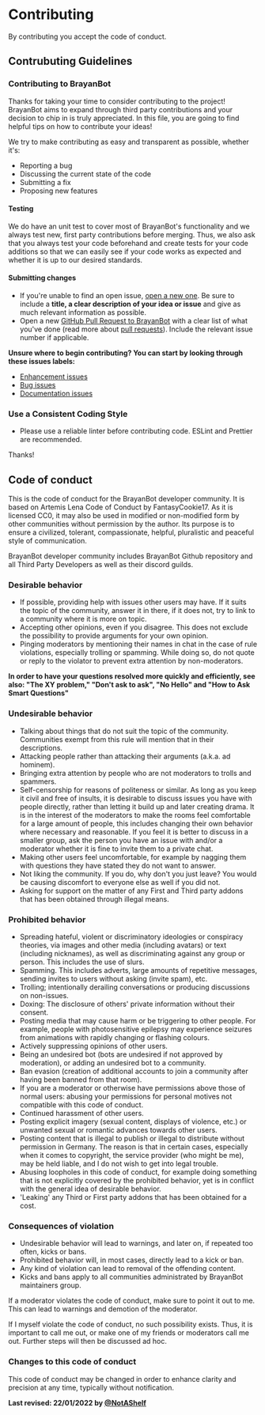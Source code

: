 # Contributing

By contributing you accept the code of conduct.

## Contrubuting Guidelines
### Contributing to BrayanBot

Thanks for taking your time to consider contributing to the project! BrayanBot aims to expand through third party contributions and your decision to chip in is truly appreciated. In this file, you are going to find helpful tips on how to contribute your ideas!

We try to make contributing as easy and transparent as possible, whether it's:

- Reporting a bug
- Discussing the current state of the code
- Submitting a fix
- Proposing new features

#### Testing

We do have an unit test to cover most of BrayanBot's functionality and we always test new, first party contributions before merging. Thus, we also ask that you always test your code beforehand and create tests for your code additions so that we can easily see if your code works as expected and whether it is up to our desired standards.

#### Submitting changes

* If you're unable to find an open issue, [open a new one](https://github.com/DakshNamdev/BrayanBot/issues/new). Be sure to include a **title, a clear description of your idea or issue** and give as much relevant information as possible.
* Open  a new [GitHub Pull Request to BrayanBot](https://github.com/DakshNamdev/BrayanBot/pulls) with a clear list of what you've done (read more about [pull requests](http://help.github.com/pull-requests/)). Include the relevant issue number if applicable.

**Unsure where to begin contributing? You can start by looking through these issues labels:**

* [Enhancement issues](https://github.com/DakshNamdev/BrayanBot/labels/enhancement) 
* [Bug issues](https://github.com/DakshNamdev/BrayanBot/labels/bug) 
* [Documentation issues](https://github.com/DakshNamdev/BrayanBot/labels/documentation)

### Use a Consistent Coding Style

- Please use a reliable linter before contributing code.
ESLint and Prettier are recommended.

Thanks!
## Code of conduct

This is the code of conduct for the BrayanBot developer community. It is based on Artemis Lena Code of Conduct by FantasyCookie17. As it is licensed CC0, it may also be used in modified or non-modified form by other communities without permission by the author. Its purpose is to ensure a civilized, tolerant, compassionate, helpful, pluralistic and peaceful style of communication.

BrayanBot developer community includes BrayanBot Github repository and all Third Party Developers as well as their discord guilds.



### Desirable behavior

-   If possible, providing help with issues other users may have. If it suits the topic of the community, answer it in there, if it does not, try to link to a community where it is more on topic.
-   Accepting other opinions, even if you disagree. This does not exclude the possibility to provide arguments for your own opinion.
-   Pinging moderators by mentioning their names in chat in the case of rule violations, especially trolling or spamming. While doing so, do not quote or reply to the violator to prevent extra attention by non-moderators.

**In order to have your questions resolved more quickly and efficiently, see also: "The XY problem," "Don't ask to ask", "No Hello" and "How to Ask Smart Questions"**

### Undesirable behavior

-   Talking about things that do not suit the topic of the community. Communities exempt from this rule will mention that in their descriptions.
-   Attacking people rather than attacking their arguments (a.k.a. ad hominem).
-   Bringing extra attention by people who are not moderators to trolls and spammers.
-   Self-censorship for reasons of politeness or similar. As long as you keep it civil and free of insults, it is desirable to discuss issues you have with people directly, rather than letting it build up and later creating drama. It is in the interest of the moderators to make the rooms feel comfortable for a large amount of people, this includes changing their own behavior where necessary and reasonable. If you feel it is better to discuss in a smaller group, ask the person you have an issue with and/or a moderator whether it is fine to invite them to a private chat.
-   Making other users feel uncomfortable, for example by nagging them with questions they have stated they do not want to answer.
-   Not liking the community. If you do, why don't you just leave? You would be causing discomfort to everyone else as well if you did not.
-   Asking for support on the matter of any First and Third party addons that has been obtained through illegal means.

### Prohibited behavior

-   Spreading hateful, violent or discriminatory ideologies or conspiracy theories, via images and other media (including avatars) or text (including nicknames), as well as discriminating against any group or person. This includes the use of slurs.
-   Spamming. This includes adverts, large amounts of repetitive messages, sending invites to users without asking (invite spam), etc.
-   Trolling; intentionally derailing conversations or producing discussions on non-issues.
-   Doxing: The disclosure of others' private information without their consent.
-   Posting media that may cause harm or be triggering to other people. For example, people with photosensitive epilepsy may experience seizures from animations with rapidly changing or flashing colours.
-   Actively suppressing opinions of other users.
-   Being an undesired bot (bots are undesired if not approved by moderation), or adding an undesired bot to a community.
-   Ban evasion (creation of additional accounts to join a community after having been banned from that room).
-   If you are a moderator or otherwise have permissions above those of normal users: abusing your permissions for personal motives not compatible with this code of conduct.
-   Continued harassment of other users.
-   Posting explicit imagery (sexual content, displays of violence, etc.) or unwanted sexual or romantic advances towards other users.
-   Posting content that is illegal to publish or illegal to distribute without permission in Germany. The reason is that in certain cases, especially when it comes to copyright, the service provider (who might be me), may be held liable, and I do not wish to get into legal trouble.
-   Abusing loopholes in this code of conduct, for example doing something that is not explicitly covered by the prohibited behavior, yet is in conflict with the general idea of desirable behavior.
-   'Leaking' any Third or First party addons that has been obtained for a cost. 

### Consequences of violation

-   Undesirable behavior will lead to warnings, and later on, if repeated too often, kicks or bans.
-   Prohibited behavior will, in most cases, directly lead to a kick or ban.
-   Any kind of violation can lead to removal of the offending content.
-   Kicks and bans apply to all communities administrated by BrayanBot maintainers group.

If a moderator violates the code of conduct, make sure to point it out to me. This can lead to warnings and demotion of the moderator.

If I myself violate the code of conduct, no such possibility exists. Thus, it is important to call me out, or make one of my friends or moderators call me out. Further steps will then be discussed ad hoc.

### Changes to this code of conduct

This code of conduct may be changed in order to enhance clarity and precision at any time, typically without notification.

**Last revised: 22/01/2022 by [@NotAShelf](https://github.com/NotAShelf)**